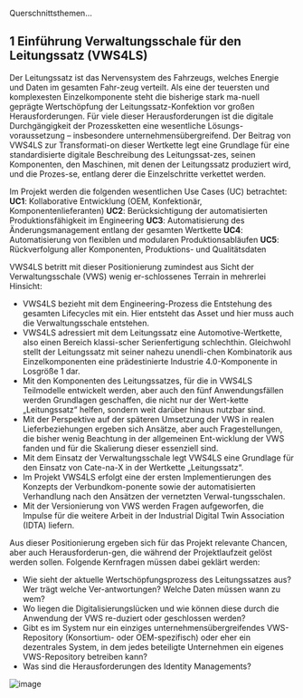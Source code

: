 Querschnittsthemen...

## 1	Einführung Verwaltungsschale für den Leitungssatz (VWS4LS)
Der Leitungssatz ist das Nervensystem des Fahrzeugs, welches Energie und Daten im gesamten Fahr-zeug verteilt. Als eine der teuersten und komplexesten Einzelkomponente steht die bisherige stark ma-nuell geprägte Wertschöpfung der Leitungssatz-Konfektion vor großen Herausforderungen. Für viele dieser Herausforderungen ist die digitale Durchgängigkeit der Prozessketten eine wesentliche Lösungs-voraussetzung – insbesondere unternehmensübergreifend. Der Beitrag von VWS4LS zur Transformati-on dieser Wertkette legt eine Grundlage für eine standardisierte digitale Beschreibung des Leitungssat-zes, seinen Komponenten, den Maschinen, mit denen der Leitungssatz produziert wird, und die Prozes-se, entlang derer die Einzelschritte verkettet werden. 

Im Projekt werden die folgenden wesentlichen Use Cases (UC) betrachtet:
**UC1**: Kollaborative Entwicklung (OEM, Konfektionär, Komponentenlieferanten) 
**UC2**: Berücksichtigung der automatisierten Produktionsfähigkeit im Engineering
**UC3**: Automatisierung des Änderungsmanagement entlang der gesamten Wertkette 
**UC4**: Automatisierung von flexiblen und modularen Produktionsabläufen 
**UC5**: Rückverfolgung aller Komponenten, Produktions- und Qualitätsdaten

VWS4LS betritt mit dieser Positionierung zumindest aus Sicht der Verwaltungsschale (VWS) wenig er-schlossenes Terrain in mehrerlei Hinsicht: 

-	VWS4LS bezieht mit dem Engineering-Prozess die Entstehung des gesamten Lifecycles mit ein. Hier entsteht das Asset und hier muss auch die Verwaltungsschale entstehen. 
-	VWS4LS adressiert mit dem Leitungssatz eine Automotive-Wertkette, also einen Bereich klassi-scher Serienfertigung schlechthin. Gleichwohl stellt der Leitungssatz mit seiner nahezu unendli-chen Kombinatorik aus Einzelkomponenten eine prädestinierte Industrie 4.0-Komponente in Losgröße 1 dar.
-	Mit den Komponenten des Leitungssatzes, für die in VWS4LS Teilmodelle entwickelt werden, aber auch den fünf Anwendungsfällen werden Grundlagen geschaffen, die nicht nur der Wert-kette „Leitungssatz“ helfen, sondern weit darüber hinaus nutzbar sind. 
-	Mit der Perspektive auf der späteren Umsetzung der VWS in realen Lieferbeziehungen ergeben sich Ansätze, aber auch Fragestellungen, die bisher wenig Beachtung in der allgemeinen Ent-wicklung der VWS fanden und für die Skalierung dieser essenziell sind. 
-	Mit dem Einsatz der Verwaltungsschale legt VWS4LS eine Grundlage für den Einsatz von Cate-na-X in der Wertkette „Leitungssatz“. 
-	Im Projekt VWS4LS erfolgt eine der ersten Implementierungen des Konzepts der Verbundkom-ponente sowie der automatisierten Verhandlung nach den Ansätzen der vernetzten Verwal-tungsschalen. 
-	Mit der Versionierung von VWS werden Fragen aufgeworfen, die Impulse für die weitere Arbeit in der Industrial Digital Twin Association (IDTA) liefern. 

Aus dieser Positionierung ergeben sich für das Projekt relevante Chancen, aber auch Herausforderun-gen, die während der Projektlaufzeit gelöst werden sollen. Folgende Kernfragen müssen dabei geklärt werden:

-	Wie sieht der aktuelle Wertschöpfungsprozess des Leitungssatzes aus? Wer trägt welche Ver-antwortungen? Welche Daten müssen wann zu wem?
-	Wo liegen die Digitalisierungslücken und wie können diese durch die Anwendung der VWS re-duziert oder geschlossen werden?
-	Gibt es im System nur ein einziges unternehmensübergreifendes VWS-Repository (Konsortium- oder OEM-spezifisch) oder eher ein dezentrales System, in dem jedes beteiligte Unternehmen ein eigenes VWS-Repository betreiben kann? 
-	Was sind die Herausforderungen des Identity Managements? 

![image](https://github.com/user-attachments/assets/ddfb002d-23e7-431a-a9d7-d8eedbc45910)

